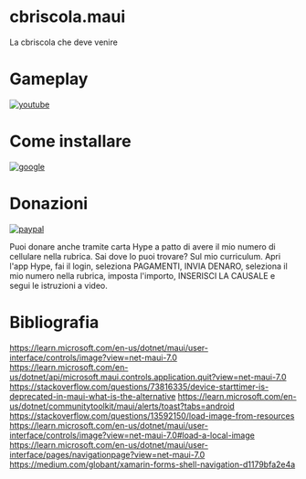 # cbriscola.maui
La cbriscola che deve venire

# Gameplay

[![youtube](https://i.ibb.co/BKSRFmx/mqdefault.jpg)](https://youtu.be/f3I1MHikl2k)

# Come installare

[![google](https://play.google.com/intl/it_it/badges/static/images/badges/en_badge_web_generic.png)](https://play.google.com/store/apps/details?id=org.altervista.numerone.cbriscola&hl=it)

# Donazioni

[![paypal](https://www.paypalobjects.com/it_IT/IT/i/btn/btn_donateCC_LG.gif)](https://www.paypal.com/cgi-bin/webscr?cmd=_s-xclick&hosted_button_id=H4ZHTFRCETWXG)

Puoi donare anche tramite carta Hype a patto di avere il mio numero di cellulare nella rubrica. Sai dove lo puoi trovare? Sul mio curriculum.
Apri l'app Hype, fai il login, seleziona PAGAMENTI, INVIA DENARO, seleziona il mio numero nella rubrica, imposta l'importo, INSERISCI LA CAUSALE e segui le istruzioni a video.

# Bibliografia
https://learn.microsoft.com/en-us/dotnet/maui/user-interface/controls/image?view=net-maui-7.0
https://learn.microsoft.com/en-us/dotnet/api/microsoft.maui.controls.application.quit?view=net-maui-7.0
https://stackoverflow.com/questions/73816335/device-starttimer-is-deprecated-in-maui-what-is-the-alternative
https://learn.microsoft.com/en-us/dotnet/communitytoolkit/maui/alerts/toast?tabs=android
https://stackoverflow.com/questions/13592150/load-image-from-resources
https://learn.microsoft.com/en-us/dotnet/maui/user-interface/controls/image?view=net-maui-7.0#load-a-local-image
https://learn.microsoft.com/en-us/dotnet/maui/user-interface/pages/navigationpage?view=net-maui-7.0
https://medium.com/globant/xamarin-forms-shell-navigation-d1179bfa2e4a
